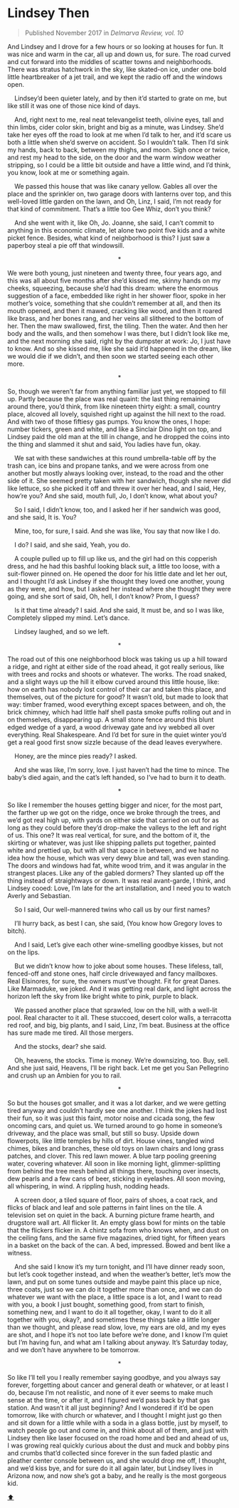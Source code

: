 # Lindsey Then

> Published November 2017 in *Delmarva Review, vol. 10*

And Lindsey and I drove for a few hours or so looking at houses for fun. It was nice and warm in the car, all up and down us, for sure. The road curved and cut forward into the middles of scatter towns and neighborhoods. There was stratus hatchwork in the sky, like skated-on ice, under one bold little heartbreaker of a jet trail, and we kept the radio off and the windows open.

&nbsp;&nbsp;&nbsp;&nbsp;Lindsey’d been quieter lately, and by then it’d started to grate on me, but like still it was one of those nice kind of days.
  
&nbsp;&nbsp;&nbsp;&nbsp;And, right next to me, real neat televangelist teeth, olivine eyes, tall and thin limbs, cider color skin, bright and big as a minute, was Lindsey. She’d take her eyes off the road to look at me when I’d talk to her, and it’d scare us both a little when she’d swerve on accident. So I wouldn’t talk. Then I’d sink my hands, back to back, between my thighs, and moon. Sigh once or twice, and rest my head to the side, on the door and the warm window weather stripping, so I could be a little bit outside and have a little wind, and I’d think, you know, look at me or something again.

&nbsp;&nbsp;&nbsp;&nbsp;We passed this house that was like canary yellow. Gables all over the place and the sprinkler on, two garage doors with lanterns over top, and this well-loved little garden on the lawn, and Oh, Linz, I said, I’m not ready for that kind of commitment. That’s a little too Gee Whiz, don’t you think?

&nbsp;&nbsp;&nbsp;&nbsp;And she went with it, like Oh, Jo. Joanne, she said, I can’t commit to anything in this economic climate, let alone two point five kids and a white picket fence. Besides, what kind of neighborhood is this? I just saw a paperboy steal a pie off that windowsill.

<p align="center">*</p>

We were both young, just nineteen and twenty three, four years ago, and this was all about five months after she’d kissed me, skinny hands on my cheeks, squeezing, because she’d had this dream: where the enormous suggestion of a face, embedded like right in her shower floor, spoke in her mother’s voice, something that she couldn’t remember at all, and then its mouth opened, and then it mawed, cracking like wood, and then it roared like brass, and her bones rang, and her veins all slithered to the bottom of her. Then the maw swallowed, first, the tiling. Then the water. And then her body and the walls, and then somehow I was there, but I didn’t look like me, and the next morning she said, right by the dumpster at work: Jo, I just have to know. And so she kissed me, like she said it’d happened in the dream, like we would die if we didn’t, and then soon we started seeing each other more.

<p align="center">*</p>

So, though we weren’t far from anything familiar just yet, we stopped to fill up. Partly because the place was real quaint: the last thing remaining around there, you’d think, from like nineteen thirty eight: a small, country place, alcoved all lovely, squished right up against the hill next to the road. And with two of those fiftiesy gas pumps. You know the ones, I hope: number tickers, green and white, and like a Sinclair Dino light on top, and Lindsey paid the old man at the till in change, and he dropped the coins into the thing and slammed it shut and said, You ladies have fun, okay.

&nbsp;&nbsp;&nbsp;&nbsp;We sat with these sandwiches at this round umbrella-table off by the trash can, ice bins and propane tanks, and we were across from one another but mostly always looking over, instead, to the road and the other side of it. She seemed pretty taken with her sandwich, though she never did like lettuce, so she picked it off and threw it over her head, and I said, Hey, how’re you? And she said, mouth full, Jo, I don’t know, what about you?

&nbsp;&nbsp;&nbsp;&nbsp;So I said, I didn’t know, too, and I asked her if her sandwich was good, and she said, It is. You?

&nbsp;&nbsp;&nbsp;&nbsp;Mine, too, for sure, I said. And she was like, You say that now like I do.

&nbsp;&nbsp;&nbsp;&nbsp;I do? I said, and she said, Yeah, you do.

&nbsp;&nbsp;&nbsp;&nbsp;A couple pulled up to fill up like us, and the girl had on this copperish dress, and he had this bashful looking black suit, a little too loose, with a suit-flower pinned on. He opened the door for his little date and let her out, and I thought I’d ask Lindsey if she thought they loved one another, young as they were, and how, but I asked her instead where she thought they were going, and she sort of said, Oh, hell, I don’t know? Prom, I guess?

&nbsp;&nbsp;&nbsp;&nbsp;Is it that time already? I said. And she said, It must be, and so I was like, Completely slipped my mind. Let’s dance.

&nbsp;&nbsp;&nbsp;&nbsp;Lindsey laughed, and so we left.

<p align="center">*</p>

The road out of this one neighborhood block was taking us up a hill toward a ridge, and right at either side of the road ahead, it got really serious, like with trees and rocks and shoots or whatever. The works. The road snaked, and a slight ways up the hill it elbow curved around this little house, like: how on earth has nobody lost control of their car and taken this place, and themselves, out of the picture for good? It wasn’t old, but made to look that way: timber framed, wood everything except spaces between, and oh, the brick chimney, which had little half shell pasta smoke puffs rolling out and in on themselves, disappearing up. A small stone fence around this blunt edged wedge of a yard, a wood driveway gate and ivy webbed all over everything. Real Shakespeare. And I’d bet for sure in the quiet winter you’d get a real good first snow sizzle because of the dead leaves everywhere.

&nbsp;&nbsp;&nbsp;&nbsp;Honey, are the mince pies ready? I asked.

&nbsp;&nbsp;&nbsp;&nbsp;And she was like, I’m sorry, love. I just haven’t had the time to mince. The baby’s died again, and the cat’s left handed, so I’ve had to burn it to death.

<p align="center">*</p>

So like I remember the houses getting bigger and nicer, for the most part, the farther up we got on the ridge, once we broke through the trees, and we’d got real high up, with yards on either side that carried on out for as long as they could before they’d drop-make the valleys to the left and right of us. This one? It was real vertical, for sure, and the bottom of it, the skirting or whatever, was just like shipping pallets put together, painted white and prettied up, but with all that space in between, and we had no idea how the house, which was very dewy blue and tall, was even standing. The doors and windows had fat, white wood trim, and it was angular in the strangest places. Like any of the gabled dormers? They slanted up off the thing instead of straightways or down. It was real avant-garde, I think, and Lindsey cooed: Love, I’m late for the art installation, and I need you to watch Averly and Sebastian.

&nbsp;&nbsp;&nbsp;&nbsp;So I said, Our well-mannered twins who call us by our first names?

&nbsp;&nbsp;&nbsp;&nbsp;I’ll hurry back, as best I can, she said, (You know how Gregory loves to bitch).

&nbsp;&nbsp;&nbsp;&nbsp;And I said, Let’s give each other wine-smelling goodbye kisses, but not on the lips.

&nbsp;&nbsp;&nbsp;&nbsp;But we didn’t know how to joke about some houses. These lifeless, tall, fenced-off and stone ones, half circle drivewayed and fancy mailboxes. Real Elsinores, for sure, the owners must’ve thought. Fit for great Danes. Like Marmaduke, we joked. And it was getting real dark, and light across the horizon left the sky from like bright white to pink, purple to black.

&nbsp;&nbsp;&nbsp;&nbsp;We passed another place that sprawled, low on the hill, with a well-lit pool. Real character to it all. These stuccoed, desert color walls, a terracotta red roof, and big, big plants, and I said, Linz, I’m beat. Business at the office has sure made me tired. All those mergers.

&nbsp;&nbsp;&nbsp;&nbsp;And the stocks, dear? she said.

&nbsp;&nbsp;&nbsp;&nbsp;Oh, heavens, the stocks. Time is money. We’re downsizing, too. Buy, sell. And she just said, Heavens, I’ll be right back. Let me get you San Pellegrino and crush up an Ambien for you to rail.

<p align="center">*</p>

So but the houses got smaller, and it was a lot darker, and we were getting tired anyway and couldn’t hardly see one another. I think the jokes had lost their fun, so it was just this faint, motor noise and cicada song, the few oncoming cars, and quiet us. We turned around to go home in someone’s driveway, and the place was small, but still so busy. Upside down flowerpots, like little temples by hills of dirt. House vines, tangled wind chimes, bikes and branches, these old toys on lawn chairs and long grass patches, and clover. This red lawn mower. A blue tarp pooling greening water, covering whatever. All soon in like morning light, glimmer-splitting from behind the tree mesh behind all things there, touching over insects, dew pearls and a few cans of beer, sticking in eyelashes. All soon moving, all whispering, in wind. A rippling hush, nodding heads.

&nbsp;&nbsp;&nbsp;&nbsp;A screen door, a tiled square of floor, pairs of shoes, a coat rack, and flicks of black and leaf and sole patterns in faint lines on the tile. A television set on quiet in the back. A burning picture frame hearth, and drugstore wall art. All flicker lit. An empty glass bowl for mints on the table that the flickers flicker in. A chintz sofa from who knows when, and dust on the ceiling fans, and the same five magazines, dried tight, for fifteen years in a basket on the back of the can. A bed, impressed. Bowed and bent like a witness.

&nbsp;&nbsp;&nbsp;&nbsp;And she said I know it’s my turn tonight, and I’ll have dinner ready soon, but let’s cook together instead, and when the weather’s better, let’s mow the lawn, and put on some tunes outside and maybe paint this place up nice, three coats, just so we can do it together more than once, and we can do whatever we want with the place, a little space is a lot, and I want to read with you, a book I just bought, something good, from start to finish, something new, and I want to do it all together, okay, I want to do it all together with you, okay?, and sometimes these things take a little longer than we thought, and please read slow, love, my ears are old, and my eyes are shot, and I hope it’s not too late before we’re done, and I know I’m quiet but I’m having fun, and what am I talking about anyway. It’s Saturday today, and we don’t have anywhere to be tomorrow.

<p align="center">*</p>

So like I’ll tell you I really remember saying goodbye, and you always say forever, forgetting about cancer and general death or whatever, or at least I do, because I’m not realistic, and none of it ever seems to make much sense at the time, or after it, and I figured we’d pass back by that gas station. And wasn’t it all just beginning? And I wondered if it’d be open tomorrow, like with church or whatever, and I thought I might just go then and sit down for a little while with a soda in a glass bottle, just by myself, to watch people go out and come in, and think about all of them, and just with Lindsey then like laser focused on the road home and bed and ahead of us, I was growing real quickly curious about the dust and muck and bobby pins and crumbs that’d collected since forever in the sun faded plastic and pleather center console between us, and she would drop me off, I thought, and we’d kiss bye, and for sure do it all again later, but Lindsey lives in Arizona now, and now she’s got a baby, and he really is the most gorgeous kid.

[:arrow_up:](#top)
